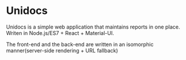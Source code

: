 Unidocs
=======

Unidocs is a simple web application that maintains reports in one place. Writen in Node.js/ES7 + React + Material-UI.

The front-end and the back-end are written in an isomorphic manner(server-side rendering + URL fallback)

